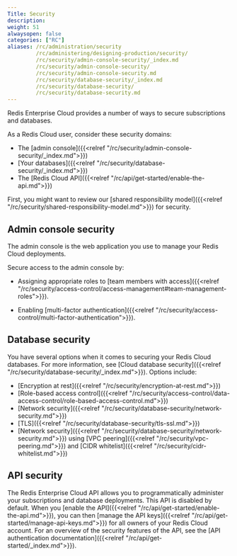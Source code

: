 ```yaml
---
Title: Security
description:
weight: 51
alwaysopen: false
categories: ["RC"]
aliases: /rc/administration/security
         /rc/administering/designing-production/security/
         /rc/security/admin-console-security/_index.md
         /rc/security/admin-console-security/
         /rc/security/admin-console-security.md
         /rc/security/database-security/_index.md
         /rc/security/database-security/
         /rc/security/database-security.md
---
```


Redis Enterprise Cloud provides a number of ways to secure subscriptions and databases.

As a Redis Cloud user, consider these security domains:

- The [admin console]({{<relref "/rc/security/admin-console-security/_index.md">}})
- [Your databases]({{<relref "/rc/security/database-security/_index.md">}})
- The [Redis Cloud API]({{<relref "/rc/api/get-started/enable-the-api.md">}})

First, you might want to review our [shared responsibility model]({{<relref "/rc/security/shared-responsibility-model.md">}}) for security.

## Admin console security

The admin console is the web application you use to manage your Redis Cloud deployments. 

Secure access to the admin console by:

- Assigning appropriate roles to [team members with access]({{<relref "/rc/security/access-control/access-management#team-management-roles">}}).

- Enabling [multi-factor authentication]({{<relref "/rc/security/access-control/multi-factor-authentication">}}).

## Database security

You have several options when it comes to securing your Redis Cloud databases. For more information, see [Cloud database security]({{<relref "/rc/security/database-security/_index.md">}}). Options include:

- [Encryption at rest]({{<relref "/rc/security/encryption-at-rest.md">}})
- [Role-based access control]({{<relref "/rc/security/access-control/data-access-control/role-based-access-control.md">}})
- [Network security]({{<relref "/rc/security/database-security/network-security.md">}})
- [TLS]({{<relref "/rc/security/database-security/tls-ssl.md">}})
- [Network security]({{<relref "/rc/security/database-security/network-security.md">}}) using
[VPC peering]({{<relref "/rc/security/vpc-peering.md">}}) and [CIDR whitelist]({{<relref "/rc/security/cidr-whitelist.md">}})

## API security

The Redis Enterprise Cloud API allows you to programmatically administer your subscriptions and database deployments. This API is disabled by default. When you [enable the API]({{<relref "/rc/api/get-started/enable-the-api.md">}}), you can then [manage the API keys]({{<relref "/rc/api/get-started/manage-api-keys.md">}}) for all owners of your Redis Cloud account. For an overview of the security features of the API, see the [API authentication documentation]({{<relref "/rc/api/get-started/_index.md">}}).
